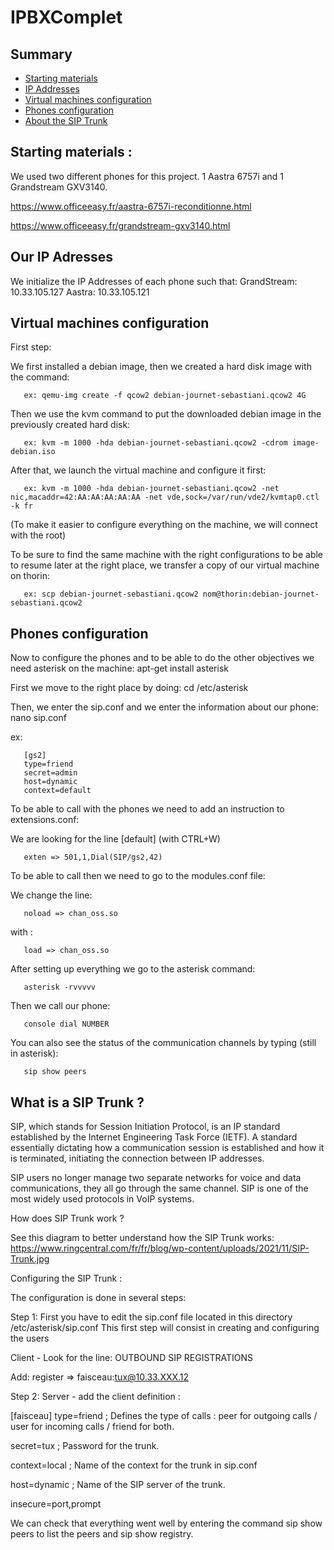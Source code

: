# IPBXComplet



## Summary

 - [Starting materials](#starting-materials)
 - [IP Addresses](#our-ip-adresses)
 - [Virtual machines configuration](#virtual-machines-configuration)
 - [Phones configuration](#phones-configuration)
 - [About the SIP Trunk](#what-is-a-sip-trunk-?)

## Starting materials :

We used two different phones for this project. 1 Aastra 6757i and 1 Grandstream GXV3140.

https://www.officeeasy.fr/aastra-6757i-reconditionne.html 

https://www.officeeasy.fr/grandstream-gxv3140.html


## Our IP Adresses

We initialize the IP Addresses of each phone such that:
     GrandStream: 10.33.105.127
     Aastra: 10.33.105.121


## Virtual machines configuration


First step:

We first installed a debian image, then we created a hard disk image with the command:

       ex: qemu-img create -f qcow2 debian-journet-sebastiani.qcow2 4G


Then we use the kvm command to put the downloaded debian image in the previously created hard disk:

       ex: kvm -m 1000 -hda debian-journet-sebastiani.qcow2 -cdrom image-debian.iso


After that, we launch the virtual machine and configure it first:

       ex: kvm -m 1000 -hda debian-journet-sebastiani.qcow2 -net nic,macaddr=42:AA:AA:AA:AA:AA -net vde,sock=/var/run/vde2/kvmtap0.ctl -k fr

(To make it easier to configure everything on the machine, we will connect with the root)


To be sure to find the same machine with the right configurations to be able to resume later at the right place, we transfer a copy of our virtual machine on thorin:

       ex: scp debian-journet-sebastiani.qcow2 nom@thorin:debian-journet-sebastiani.qcow2


## Phones configuration

Now to configure the phones and to be able to do the other objectives we need asterisk on the machine:
apt-get install asterisk


First we move to the right place by doing: cd /etc/asterisk

Then, we enter the sip.conf and we enter the information about our phone:
nano sip.conf

ex:
 
       [gs2]
       type=friend
       secret=admin
       host=dynamic
       context=default


To be able to call with the phones we need to add an instruction to extensions.conf:

We are looking for the line  [default] (with CTRL+W)
       
       exten => 501,1,Dial(SIP/gs2,42)


To be able to call then we need to go to the modules.conf file:

We change the line: 

       noload => chan_oss.so
       
with : 
       
       load => chan_oss.so


After setting up everything we go to the asterisk command:
       
       asterisk -rvvvvv


Then we call our phone:
       
       console dial NUMBER
       
You can also see the status of the communication channels by typing (still in asterisk):
    
       sip show peers

## What is a SIP Trunk ?

SIP, which stands for Session Initiation Protocol, is an IP standard established by the Internet Engineering Task Force (IETF). A standard essentially dictating how a communication session is established and how it is terminated, initiating the connection between IP addresses.

SIP users no longer manage two separate networks for voice and data communications, they all go through the same channel. SIP is one of the most widely used protocols in VoIP systems.



How does SIP Trunk work ? 

See this diagram to better understand how the SIP Trunk works:
https://www.ringcentral.com/fr/fr/blog/wp-content/uploads/2021/11/SIP-Trunk.jpg



Configuring the SIP Trunk :
 
The configuration is done in several steps:

Step 1: 
First you have to edit the sip.conf file located in this directory /etc/asterisk/sip.conf
This first step will consist in creating and configuring the users


Client - Look for the line: OUTBOUND SIP REGISTRATIONS

Add: register => faisceau:tux@10.33.XXX.12


Step 2: 
Server - add the client definition :

[faisceau] 
type=friend ; Defines the type of calls : peer for outgoing calls / user for incoming calls / friend for both.

secret=tux ; Password for the trunk.

context=local ; Name of the context for the trunk in sip.conf

host=dynamic ; Name of the SIP server of the trunk.

insecure=port,prompt


We can check that everything went well by entering the command sip show peers to list the peers and sip show registry.

